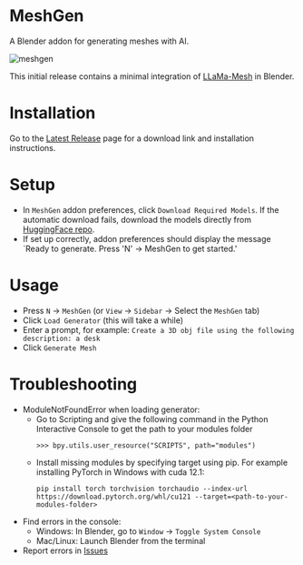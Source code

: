 # MeshGen

A Blender addon for generating meshes with AI.

![meshgen](docs/meshgen.gif)

This initial release contains a minimal integration of [LLaMa-Mesh](https://github.com/nv-tlabs/LLaMA-Mesh) in Blender.

# Installation

Go to the [Latest Release](https://github.com/huggingface/meshgen/releases/latest) page for a download link and installation instructions.

# Setup
- In `MeshGen` addon preferences, click `Download Required Models`. If the automatic download fails, download the models directly from [HuggingFace repo](https://huggingface.co/Zhengyi/LLaMA-Mesh).
- If set up correctly, addon preferences should display the message `Ready to generate. Press 'N' -> MeshGen to get started.'

# Usage

- Press `N` -> `MeshGen` (or `View` -> `Sidebar` -> Select the `MeshGen` tab)
- Click `Load Generator` (this will take a while)
- Enter a prompt, for example: `Create a 3D obj file using the following description: a desk`
- Click `Generate Mesh`

# Troubleshooting

- ModuleNotFoundError when loading generator:
  - Go to Scripting and give the following command in the Python Interactive Console to get the path to your modules folder
    ```
    >>> bpy.utils.user_resource("SCRIPTS", path="modules")
    ```
  - Install missing modules by specifying target using pip. For example installing PyTorch in Windows with cuda 12.1:
    ```
    pip install torch torchvision torchaudio --index-url https://download.pytorch.org/whl/cu121 --target=<path-to-your-modules-folder>
    ```
- Find errors in the console:
  - Windows: In Blender, go to `Window` -> `Toggle System Console`
  - Mac/Linux: Launch Blender from the terminal
- Report errors in [Issues](https://github.com/huggingface/meshgen/issues)
